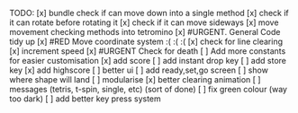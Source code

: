 TODO:
 [x] bundle check if can move down into a single method
 [x] check if it can rotate before rotating it
 [x] check if it can move sideways
 [x] move movement checking methods into tetromino
 [x] #URGENT. General Code tidy up
 [x] #RED Move coordinate system :( :( :( 
 [x] check for line clearing
 [x] increment speed
 [x] #URGENT Check for death
 [ ] Add more constants for easier customisation
 [x] add score
 [ ] add instant drop key
 [ ] add store key
 [x] add highscore
 [ ] better ui
 [ ] add ready,set,go screen
 [ ] show where shape will land
 [ ] modularise
 [x] better clearing animation
 [ ] messages (tetris, t-spin, single, etc) (sort of done)
 [ ] fix green colour (way too dark)
 [ ] add better key press system
